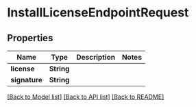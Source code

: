 # InstallLicenseEndpointRequest

## Properties

Name | Type | Description | Notes
------------ | ------------- | ------------- | -------------
**license** | **String** |  | 
**signature** | **String** |  | 

[[Back to Model list]](../#documentation-for-models) [[Back to API list]](../#documentation-for-api-endpoints) [[Back to README]](../)


